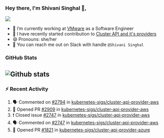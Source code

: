 ### Hey there, I'm Shivani Singhal 👋, 
![](https://komarev.com/ghpvc/?username=shivi28&color=green)

- 🔭 I’m currently working at [VMware](https://tanzu.vmware.com/) as a Software Engineer
- 👯 I have recently started contribution to [Cluster API and it's providers](https://github.com/kubernetes-sigs/cluster-api)
- 😄 Pronouns: she/her
- 💞️ You can reach me out on Slack with handle `@Shivani Singhal` 


### GitHub Stats

![Github stats](https://github-readme-stats.vercel.app/api?username=shivi28&count_private=true&show_icons=true&theme=dark&include_all_commits=true)
---

### :zap: Recent Activity

<!--START_SECTION:activity-->
1. 🗣 Commented on [#2794](https://github.com/kubernetes-sigs/cluster-api-provider-aws/issues/2794) in [kubernetes-sigs/cluster-api-provider-aws](https://github.com/kubernetes-sigs/cluster-api-provider-aws)
2. 💪 Opened PR [#2909](https://github.com/kubernetes-sigs/cluster-api-provider-aws/pull/2909) in [kubernetes-sigs/cluster-api-provider-aws](https://github.com/kubernetes-sigs/cluster-api-provider-aws)
3. ❗️ Closed issue [#2747](https://github.com/kubernetes-sigs/cluster-api-provider-aws/issues/2747) in [kubernetes-sigs/cluster-api-provider-aws](https://github.com/kubernetes-sigs/cluster-api-provider-aws)
4. 🗣 Commented on [#2747](https://github.com/kubernetes-sigs/cluster-api-provider-aws/issues/2747) in [kubernetes-sigs/cluster-api-provider-aws](https://github.com/kubernetes-sigs/cluster-api-provider-aws)
5. 💪 Opened PR [#1821](https://github.com/kubernetes-sigs/cluster-api-provider-azure/pull/1821) in [kubernetes-sigs/cluster-api-provider-azure](https://github.com/kubernetes-sigs/cluster-api-provider-azure)
<!--END_SECTION:activity-->

